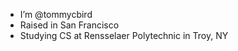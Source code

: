 - I’m @tommycbird
- Raised in San Francisco
- Studying CS at Rensselaer Polytechnic in Troy, NY

<!---
tommycbird/tommycbird is a ✨ special ✨ repository because its `README.md` (this file) appears on your GitHub profile.
You can click the Preview link to take a look at your changes.
--->
